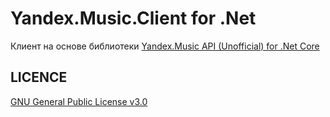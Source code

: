 Yandex.Music.Client for .Net
====

Клиент на основе библиотеки [Yandex.Music API (Unofficial) for .Net Core](https://github.com/K1llMan/Yandex.Music.Api/tree/master/Yandex.Music.Api)

LICENCE
-------
[GNU General Public License v3.0](https://github.com/K1llMan/Yandex.Music.Api/blob/master/LICENSE)

